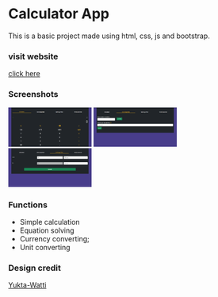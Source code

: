 # Calculator App
This is a basic project made using html, css, js and bootstrap.

### visit website
[click here](https://rishikesh-kumar-7258.github.io/calculator/)

### Screenshots
<img src="images/Screenshot_1.png" alt="Image1" width="33.33%">
<img src="images/Screenshot_2.png" alt="Image2" width="33.33%">
<img src="images/Screenshot_3.png" alt="Image3" width="33.33%">

### Functions
* Simple calculation
* Equation solving
* Currency converting;
* Unit converting

### Design credit
[Yukta-Watti](https://github.com/Yukta-Watti)